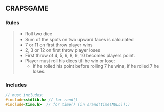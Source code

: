 ## CRAPSGAME

### Rules
>- Roll two dice
>- Sum of the spots on two upward faces is calculated
>- 7 or 11 on first throw player wins
>- 2, 3 or 12 on first throw player loses
>- First throw of 4, 5, 6, 8, 9, 10 becomes players point.
>- Player must roll his dices till he win or lose:
>    - If he rolled his point before rolling 7 he wins, if he rolled 7 he loses.

### Includes
```c
// must includes:
#include<stdlib.h> // for rand()
#include<time.h>  // for time() (in srand(time(NULL));)
```

